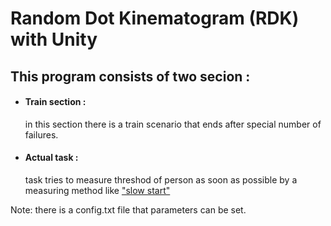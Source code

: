 # Random Dot Kinematogram (RDK) with Unity


## This program consists of two secion : ##
- #### Train section :  ####
    in this section there is a train scenario that ends after special number of failures.  
- #### Actual task :  ####
    task tries to measure threshod of person as soon as possible by a measuring method like  ["slow start"](https://en.wikipedia.org/wiki/TCP_congestion_control) 

Note: there is a config.txt file that parameters can be set.
